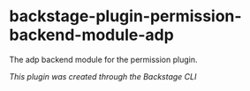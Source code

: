 # backstage-plugin-permission-backend-module-adp

The adp backend module for the permission plugin.

_This plugin was created through the Backstage CLI_
